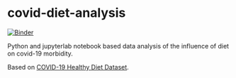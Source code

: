 # covid-diet-analysis

[![Binder](https://mybinder.org/badge_logo.svg)](https://mybinder.org/v2/gh/GrzegorzKazana/covid-diet-analysis/master?filepath=covid-project.ipynb)

Python and jupyterlab notebook based data analysis of the influence of diet on covid-19 morbidity.

Based on [COVID-19 Healthy Diet Dataset](https://www.kaggle.com/mariaren/covid19-healthy-diet-dataset).
